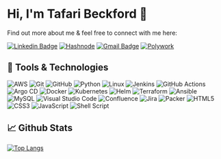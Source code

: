 # Hi, I'm Tafari Beckford 👋

Find out more about me & feel free to connect with me here:

[![Linkedin Badge](https://img.shields.io/badge/Tafari%20Beckford-%230077B5.svg?style=for-the-badge&logo=linkedin&logoColor=white&link=https://www.linkedin.com/in/tafari-beckford/)](https://www.linkedin.com/in/tafari-beckford/)
[![Hashnode](https://img.shields.io/badge/Tafari%20Beckford-2962FF?style=for-the-badge&logo=hashnode&logoColor=white&link=https://blog.tafaribeckford.com/)](https://blog.tafaribeckford.com/)
[![Gmail Badge](https://img.shields.io/badge/-tafaribeckford21@gmail.com-D14836?style=for-the-badge&logo=gmail&logoColor=white&link=mailto:tafaribeckford21@gmail.com)](mailto:tafaribeckford21@gmail.com)
[![Polywork](https://img.shields.io/badge/Tafari%20Beckford-543DE0?style=for-the-badge&logo=polywork&logoColor=black&link=https://https://poly.me/tafaribeckford/)](https://poly.me/tafaribeckford)

##  :wrench: Tools & Technologies

<!-- Check out the Badges folder for more badges -->
![AWS](https://img.shields.io/badge/AWS-%23FF9900.svg?style=for-the-badge&logo=amazon-aws&logoColor=white)
![Git](https://img.shields.io/badge/git-%23F05033.svg?style=for-the-badge&logo=git&logoColor=white)
![GitHub](https://img.shields.io/badge/github-%23121011.svg?style=for-the-badge&logo=github&logoColor=white)
![Python](https://img.shields.io/badge/python-3670A0?style=for-the-badge&logo=python&logoColor=ffdd54)
![Linux](https://img.shields.io/badge/Linux-FCC624?style=for-the-badge&logo=linux&logoColor=black)
![Jenkins](https://img.shields.io/badge/jenkins-%232C5263.svg?style=for-the-badge&logo=jenkins&logoColor=white)
![GitHub Actions](https://img.shields.io/badge/github%20actions-%232671E5.svg?style=for-the-badge&logo=githubactions&logoColor=white)
![Argo CD](https://img.shields.io/badge/Argo%20CD-1e0b3e?style=for-the-badge&logo=argo&logoColor=#d16044)
![Docker](https://img.shields.io/badge/docker-%230db7ed.svg?style=for-the-badge&logo=docker&logoColor=white)
![Kubernetes](https://img.shields.io/badge/kubernetes-%23326ce5.svg?style=for-the-badge&logo=kubernetes&logoColor=white)
![Helm](https://img.shields.io/badge/Helm-0F1689?style=for-the-badge&logo=Helm&labelColor=0F1689)
![Terraform](https://img.shields.io/badge/terraform-%235835CC.svg?style=for-the-badge&logo=terraform&logoColor=white)
![Ansible](https://img.shields.io/badge/Ansible-000000?style=for-the-badge&logo=ansible&logoColor=white)
![MySQL](https://img.shields.io/badge/mysql-%2300f.svg?style=for-the-badge&logo=mysql&logoColor=white)
![Visual Studio Code](https://img.shields.io/badge/Visual%20Studio%20Code-0078d7.svg?style=for-the-badge&logo=visual-studio-code&logoColor=white)
![Confluence](https://img.shields.io/badge/confluence-%23172BF4.svg?style=for-the-badge&logo=confluence&logoColor=white)
![Jira](https://img.shields.io/badge/jira-%230A0FFF.svg?style=for-the-badge&logo=jira&logoColor=white)
![Packer](https://img.shields.io/badge/packer-%23E7EEF0.svg?style=for-the-badge&logo=packer&logoColor=%2302A8EF)
![HTML5](https://img.shields.io/badge/html5-%23E34F26.svg?style=for-the-badge&logo=html5&logoColor=white)
![CSS3](https://img.shields.io/badge/css3-%231572B6.svg?style=for-the-badge&logo=css3&logoColor=white)
![JavaScript](https://img.shields.io/badge/javascript-%23323330.svg?style=for-the-badge&logo=javascript&logoColor=%23F7DF1E)
![Shell Script](https://img.shields.io/badge/shell_script-%23121011.svg?style=for-the-badge&logo=gnu-bash&logoColor=white)

<!-- Replace the fields below with the information requested. Remember to remove the encapsulating <> characters. -->
##  :chart_with_upwards_trend: Github Stats

<!--[![Tafari GitHub stats](https://github-readme-stats.vercel.app/api?username=TafariBeckford&hide=issues&count_private=true&include_all_commits=file)](https://github.com/anuraghazra/github-readme-stats) -->
[![Top Langs](https://github-readme-stats.vercel.app/api/top-langs/?username=TafariBeckford&layout=compact&size_weight=0.5&count_weight=0.5)](https://github.com/anuraghazra/github-readme-stats)
<!-- <p><img align="center" src="https://github-readme-streak-stats.herokuapp.com/?user=tafaribeckford&" alt="tafaribeckford" /></p> -->

<!--[![Visitors](https://hits.seeyoufarm.com/api/count/incr/badge.svg?url=https%3A%2F%2Fgithub.com%2F{TafariBeckford}1212%2Fhit-counter)) -->
